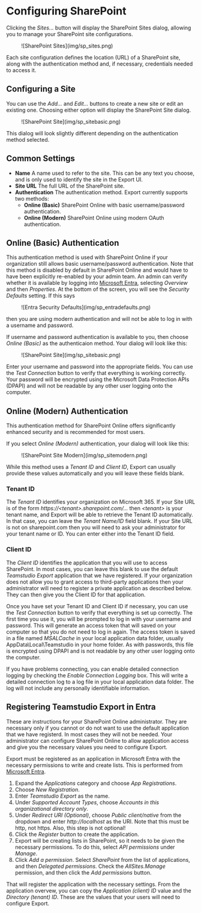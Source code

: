 # Configuring SharePoint

Clicking the *Sites...* button will display the SharePoint Sites dialog, allowing you to manage your SharePoint site configurations. 

<figure markdown="1">
  ![SharePoint Sites](img/sp_sites.png)
</figure>

Each site configuration defines the location (URL) of a SharePoint site, along with the authentication method and, if necessary, credentials needed to access it.

## Configuring a Site
You can use the *Add...* and *Edit...* buttons to create a new site or edit an existing one. Choosing either option will display the SharePoint Site dialog.

<figure markdown="1">
  ![SharePoint Site](img/sp_sitebasic.png)
</figure>

This dialog will look slightly different depending on the authentication method selected.

## Common Settings
* **Name** A name used to refer to the site. This can be any text you choose, and is only used to identify the site in the Export UI.
* **Site URL** The full URL of the SharePoint site.
* **Authentication** The authentication method. Export currently supports two methods:
    * **Online (Basic)** SharePoint Online with basic username/password authentication.
    * **Online (Modern)** SharePoint Online using modern OAuth authentication.

## Online (Basic) Authentication
This authentication method is used with SharePoint Online if your organization still allows basic username/password authentication. Note that this method is disabled by default in SharePoint Online and would have to have been explicitly re-enabled by your admin team. An admin can verify whether it is available by logging into [Microsoft Entra](https://entra.microsoft.com), selecting *Overview* and then *Properties*. At the bottom of the screen, you will see the *Security Defaults* setting. If this says

<figure markdown="1">
  ![Entra Security Defaults](img/sp_entradefaults.png)
</figure>

then you are using modern authentication and will not be able to log in with a username and password.

If username and password authentication is available to you, then choose *Online (Basic)* as the authenticaion method. Your dialog will look like this:

<figure markdown="1">
  ![SharePoint Site](img/sp_sitebasic.png)
</figure>

Enter your username and password into the appropriate fields. You can use the *Test Connection* button to verify that everything is working correctly. Your password will be encrypted using the Microsoft Data Protection APIs (DPAPI) and will not be readable by any other user logging onto the computer.

## Online (Modern) Authentication
This authentication method for SharePoint Online offers significantly enhanced security and is recommended for most users.

If you select *Online (Modern)* authentication, your dialog will look like this:

<figure markdown="1">
  ![SharePoint Site Modern](img/sp_sitemodern.png)
</figure>

While this method uses a *Tenant ID* and *Client ID*, Export can usually provide these values automatically and you will leave these fields blank.

### Tenant ID
The *Tenant ID* identifies your organization on Microsoft 365. If your Site URL is of the form *https://<tenant\>.sharepoint.com/...* then *<tenant\>* is your tenant name, and Export will be able to retrieve the Tenant ID automatically. In that case, you can leave the *Tenant Name/ID* field blank. If your Site URL is not on sharepoint.com then you will need to ask your administrator for your tenant name or ID. You can enter either into the Tenant ID field.

### Client ID
The *Client ID* identifies the application that you will use to access SharePoint. In most cases, you can leave this blank to use the default *Teamstudio Export* application that we have registered. If your organization does not allow you to grant access to third-party applications then your administrator will need to register a private application as described below. They can then give you the Client ID for that application.

Once you have set your Tenant ID and Client ID if necessary, you can use the *Test Connection* button to verify that everything is set up correctly. The first time you use it, you will be prompted to log in with your username and password. This will generate an access token that will saved on your computer so that you do not need to log in again. The access token is saved in a file named *MSALCache* in your local application data folder, usually AppData\Local\Teamstudio in your home folder. As with passwords, this file is encrypted using DPAPI and is not readable by any other user logging onto the computer.

If you have problems connecting, you can enable detailed connection logging by checking the *Enable Connection Logging* box. This will write a detailed connection log to a log file in your local application data folder. The log will not include any personally identifiable information. 

## Registering Teamstudio Export in Entra
These are instructions for your SharePoint Online administrator. They are necessary only if you cannot or do not want to use the default application that we have registerd. In most cases they will not be needed. Your administrator can configure SharePoint Online to allow application access and give you the necessary values you need to configure Export.

Export must be registered as an application in Microsoft Entra with the necessary permissions to write and create lists. This is performed from [Microsoft Entra](https://entra.microsoft.com).

1. Expand the *Applications* category and choose *App Registrations*.
2. Choose *New Registration*.
3. Enter *Teamstudio Export* as the name.
4. Under *Supported Account Types*, choose *Accounts in this organizational directory only*.
5. Under *Redirect URI (Optional)*, choose *Public client/native* from the dropdown and enter *http://localhost* as the URI. Note that this must be http, not https. Also, this step is not optional!
6. Click the *Register* button to create the application.
7. Export will be creating lists in SharePoint, so it needs to be given the necessary permissions. To do this, select *API permissions* under *Manage*.
8. Click *Add a permission*. Select *SharePoint* from the list of applications, and then *Delegated permissions*. Check the *AllSites.Manage* permission, and then click the *Add permissions* button.

That will register the application with the necessary settings. From the application overvew, you can copy the *Application (client) ID* value and the *Directory (tenant) ID*. These are the values that your users will need to configure Export.
